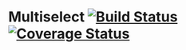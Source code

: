 Multiselect [![Build Status](https://travis-ci.org/jimhotchkin-wf/Multiselect.svg)](https://travis-ci.org/jimhotchkin-wf/Multiselect) [![Coverage Status](https://coveralls.io/repos/jimhotchkin-wf/Multiselect/badge.svg?branch=master&service=github)](https://coveralls.io/github/jimhotchkin-wf/Multiselect?branch=master)
==========
